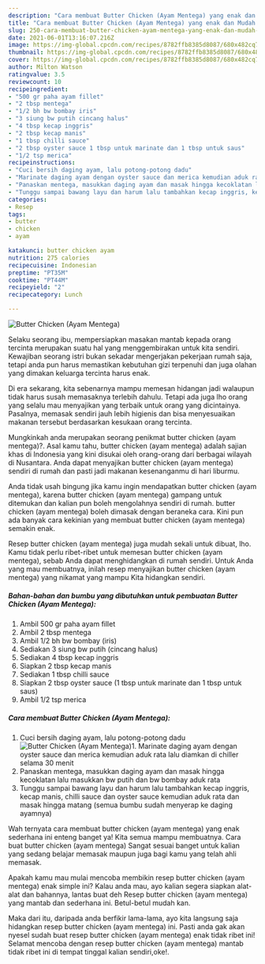 ```yaml
---
description: "Cara membuat Butter Chicken (Ayam Mentega) yang enak dan Mudah Dibuat"
title: "Cara membuat Butter Chicken (Ayam Mentega) yang enak dan Mudah Dibuat"
slug: 250-cara-membuat-butter-chicken-ayam-mentega-yang-enak-dan-mudah-dibuat
date: 2021-06-01T13:16:07.216Z
image: https://img-global.cpcdn.com/recipes/8782ffb8385d8087/680x482cq70/butter-chicken-ayam-mentega-foto-resep-utama.jpg
thumbnail: https://img-global.cpcdn.com/recipes/8782ffb8385d8087/680x482cq70/butter-chicken-ayam-mentega-foto-resep-utama.jpg
cover: https://img-global.cpcdn.com/recipes/8782ffb8385d8087/680x482cq70/butter-chicken-ayam-mentega-foto-resep-utama.jpg
author: Milton Watson
ratingvalue: 3.5
reviewcount: 10
recipeingredient:
- "500 gr paha ayam fillet"
- "2 tbsp mentega"
- "1/2 bh bw bombay iris"
- "3 siung bw putih cincang halus"
- "4 tbsp kecap inggris"
- "2 tbsp kecap manis"
- "1 tbsp chilli sauce"
- "2 tbsp oyster sauce 1 tbsp untuk marinate dan 1 tbsp untuk saus"
- "1/2 tsp merica"
recipeinstructions:
- "Cuci bersih daging ayam, lalu potong-potong dadu"
- "Marinate daging ayam dengan oyster sauce dan merica kemudian aduk rata lalu diamkan di chiller selama 30 menit"
- "Panaskan mentega, masukkan daging ayam dan masak hingga kecoklatan lalu masukkan bw putih dan bw bombay aduk rata"
- "Tunggu sampai bawang layu dan harum lalu tambahkan kecap inggris, kecap manis, chilli sauce dan oyster sauce kemudian aduk rata dan masak hingga matang (semua bumbu sudah menyerap ke daging ayamnya)"
categories:
- Resep
tags:
- butter
- chicken
- ayam

katakunci: butter chicken ayam 
nutrition: 275 calories
recipecuisine: Indonesian
preptime: "PT35M"
cooktime: "PT44M"
recipeyield: "2"
recipecategory: Lunch

---
```



![Butter Chicken (Ayam Mentega)](https://img-global.cpcdn.com/recipes/8782ffb8385d8087/680x482cq70/butter-chicken-ayam-mentega-foto-resep-utama.jpg)

Selaku seorang ibu, mempersiapkan masakan mantab kepada orang tercinta merupakan suatu hal yang menggembirakan untuk kita sendiri. Kewajiban seorang istri bukan sekadar mengerjakan pekerjaan rumah saja, tetapi anda pun harus memastikan kebutuhan gizi terpenuhi dan juga olahan yang dimakan keluarga tercinta harus enak.

Di era  sekarang, kita sebenarnya mampu memesan hidangan jadi walaupun tidak harus susah memasaknya terlebih dahulu. Tetapi ada juga lho orang yang selalu mau menyajikan yang terbaik untuk orang yang dicintainya. Pasalnya, memasak sendiri jauh lebih higienis dan bisa menyesuaikan makanan tersebut berdasarkan kesukaan orang tercinta. 



Mungkinkah anda merupakan seorang penikmat butter chicken (ayam mentega)?. Asal kamu tahu, butter chicken (ayam mentega) adalah sajian khas di Indonesia yang kini disukai oleh orang-orang dari berbagai wilayah di Nusantara. Anda dapat menyajikan butter chicken (ayam mentega) sendiri di rumah dan pasti jadi makanan kesenanganmu di hari liburmu.

Anda tidak usah bingung jika kamu ingin mendapatkan butter chicken (ayam mentega), karena butter chicken (ayam mentega) gampang untuk ditemukan dan kalian pun boleh mengolahnya sendiri di rumah. butter chicken (ayam mentega) boleh dimasak dengan beraneka cara. Kini pun ada banyak cara kekinian yang membuat butter chicken (ayam mentega) semakin enak.

Resep butter chicken (ayam mentega) juga mudah sekali untuk dibuat, lho. Kamu tidak perlu ribet-ribet untuk memesan butter chicken (ayam mentega), sebab Anda dapat menghidangkan di rumah sendiri. Untuk Anda yang mau membuatnya, inilah resep menyajikan butter chicken (ayam mentega) yang nikamat yang mampu Kita hidangkan sendiri.

<!--inarticleads1-->

##### Bahan-bahan dan bumbu yang dibutuhkan untuk pembuatan Butter Chicken (Ayam Mentega):

1. Ambil 500 gr paha ayam fillet
1. Ambil 2 tbsp mentega
1. Ambil 1/2 bh bw bombay (iris)
1. Sediakan 3 siung bw putih (cincang halus)
1. Sediakan 4 tbsp kecap inggris
1. Siapkan 2 tbsp kecap manis
1. Sediakan 1 tbsp chilli sauce
1. Siapkan 2 tbsp oyster sauce (1 tbsp untuk marinate dan 1 tbsp untuk saus)
1. Ambil 1/2 tsp merica




<!--inarticleads2-->

##### Cara membuat Butter Chicken (Ayam Mentega):

1. Cuci bersih daging ayam, lalu potong-potong dadu
<img src="https://img-global.cpcdn.com/steps/fa9da10a174b750a/160x128cq70/butter-chicken-ayam-mentega-langkah-memasak-1-foto.jpg" alt="Butter Chicken (Ayam Mentega)">1. Marinate daging ayam dengan oyster sauce dan merica kemudian aduk rata lalu diamkan di chiller selama 30 menit
1. Panaskan mentega, masukkan daging ayam dan masak hingga kecoklatan lalu masukkan bw putih dan bw bombay aduk rata
1. Tunggu sampai bawang layu dan harum lalu tambahkan kecap inggris, kecap manis, chilli sauce dan oyster sauce kemudian aduk rata dan masak hingga matang (semua bumbu sudah menyerap ke daging ayamnya)




Wah ternyata cara membuat butter chicken (ayam mentega) yang enak sederhana ini enteng banget ya! Kita semua mampu membuatnya. Cara buat butter chicken (ayam mentega) Sangat sesuai banget untuk kalian yang sedang belajar memasak maupun juga bagi kamu yang telah ahli memasak.

Apakah kamu mau mulai mencoba membikin resep butter chicken (ayam mentega) enak simple ini? Kalau anda mau, ayo kalian segera siapkan alat-alat dan bahannya, lantas buat deh Resep butter chicken (ayam mentega) yang mantab dan sederhana ini. Betul-betul mudah kan. 

Maka dari itu, daripada anda berfikir lama-lama, ayo kita langsung saja hidangkan resep butter chicken (ayam mentega) ini. Pasti anda gak akan nyesel sudah buat resep butter chicken (ayam mentega) enak tidak ribet ini! Selamat mencoba dengan resep butter chicken (ayam mentega) mantab tidak ribet ini di tempat tinggal kalian sendiri,oke!.

